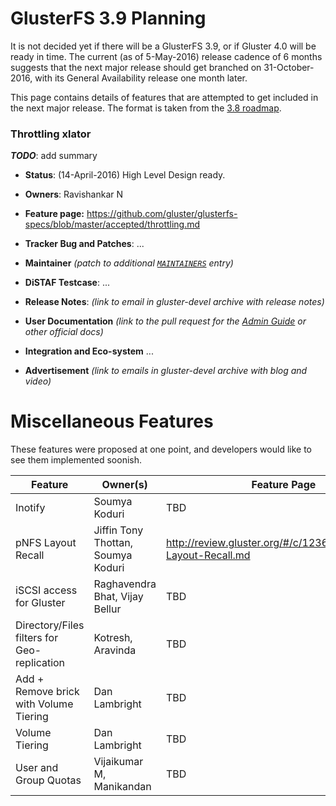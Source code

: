 # GlusterFS 3.9 Planning

It is not decided yet if there will be a GlusterFS 3.9, or if Gluster 4.0 will
be ready in time. The current (as of 5-May-2016) release cadence of 6 months
suggests that the next major release should get branched on 31-October-2016,
with its General Availability release one month later.

This page contains details of features that are attempted to get included in
the next major release. The format is taken from the [3.8 roadmap](../3.8/).


### Throttling xlator
***TODO***: add summary

* **Status**:
  (14-April-2016) High Level Design ready.

* **Owners**:
  Ravishankar N

* **Feature page:**
  <https://github.com/gluster/glusterfs-specs/blob/master/accepted/throttling.md>

* **Tracker Bug and Patches**:
  ...

* **Maintainer**
  *(patch to additional [`MAINTAINERS`][MAINTAINERS] entry)*

* **DiSTAF Testcase**:
  ...

* **Release Notes**:
  *(link to email in gluster-devel archive with release notes)*

* **User Documentation**
  *(link to the pull request for the [Admin Guide] or other official docs)*

* **Integration and Eco-system**
  ...

* **Advertisement**
  *(link to emails in gluster-devel archive with blog and video)*


# Miscellaneous Features

These features were proposed at one point, and developers would like to see
them implemented soonish.

Feature                                     | Owner(s)                           | Feature Page |
--------------------------------------------|------------------------------------|--------------|
Inotify                                     | Soumya Koduri                      | TBD          |
pNFS Layout Recall                          | Jiffin Tony Thottan, Soumya Koduri | <http://review.gluster.org/#/c/12367/3/wip/pNFS-Layout-Recall.md> |
iSCSI access for Gluster                    | Raghavendra Bhat, Vijay Bellur     | TBD          |
Directory/Files filters for Geo-replication | Kotresh, Aravinda                  | TBD          |
Add + Remove brick with Volume Tiering      | Dan Lambright                      | TBD          |
Volume Tiering                              | Dan Lambright                      | TBD          |
User and Group Quotas                       | Vijaikumar M, Manikandan           | TBD          |


[Admin Guide]: ...
[MAINTAINERS]: https://github.com/gluster/glusterfs/blob/master/MAINTAINERS
[Richacls]: http://www.bestbits.at/richacl/
[Storhaug]: https://github.com/linux-ha-storage/storhaug
